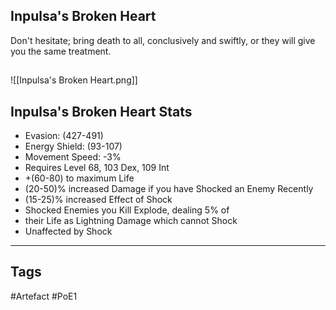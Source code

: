 ## Inpulsa's Broken Heart
Don't hesitate; bring death to all, conclusively and swiftly, or they will give you the same treatment.
##
![[Inpulsa's Broken Heart.png]]
## Inpulsa's Broken Heart Stats
- Evasion: (427-491)
- Energy Shield: (93-107)
- Movement Speed: -3%
- Requires Level 68, 103 Dex, 109 Int
- +(60-80) to maximum Life
- (20-50)% increased Damage if you have Shocked an Enemy Recently
- (15-25)% increased Effect of Shock
- Shocked Enemies you Kill Explode, dealing 5% of
- their Life as Lightning Damage which cannot Shock
- Unaffected by Shock


---
## Tags
#Artefact
#PoE1